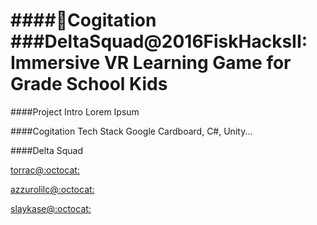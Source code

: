 ####:rocket:Cogitation
###DeltaSquad@2016FiskHacksII: Immersive VR Learning Game for Grade School Kids
======
####Project Intro
Lorem Ipsum

####Cogitation Tech Stack
Google Cardboard, C#, Unity...

####Delta Squad

[torrac@:octocat:](https://github.com/torrac)

[azzurolilc@:octocat:](https://github.com/azzurolilc)

[slaykase@:octocat:](https://github.com/slaykase)

